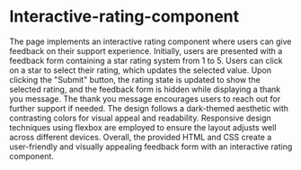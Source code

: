 # Interactive-rating-component

The page implements an interactive rating component where users can give feedback on their support experience.
Initially, users are presented with a feedback form containing a star rating system from 1 to 5.
Users can click on a star to select their rating, which updates the selected value.
Upon clicking the "Submit" button, the rating state is updated to show the selected rating, and the feedback form is hidden while displaying a thank you message.
The thank you message encourages users to reach out for further support if needed.
The design follows a dark-themed aesthetic with contrasting colors for visual appeal and readability.
Responsive design techniques using flexbox are employed to ensure the layout adjusts well across different devices.
Overall, the provided HTML and CSS create a user-friendly and visually appealing feedback form with an interactive rating component.
